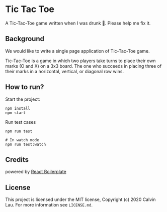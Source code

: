 # Tic Tac Toe

A Tic-Tac-Toe game written when I was drunk 🍻. Please help me fix it.

## Background

We would like to write a single page application of Tic-Tac-Toe game.

Tic-Tac-Toe is a game in which two players take turns to place their own marks (O and X) on a 3x3 board. The one who succeeds in placing three of their marks in a horizontal, vertical, or diagonal row wins.

## How to run?

Start the project:
```
npm install
npm start
```

Run test cases
```
npm run test

# In watch mode
npm run test:watch
```

## Credits

powered by [React Boilerplate](https://github.com/react-boilerplate/react-boilerplate)

## License

This project is licensed under the MIT license, Copyright (c) 2020 Calvin Lau. For more information see `LICENSE.md`.
